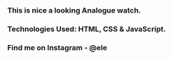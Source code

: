 ### This is nice a looking Analogue watch.

### Technologies Used: HTML, CSS & JavaScript.

### Find me on Instagram - @ele
